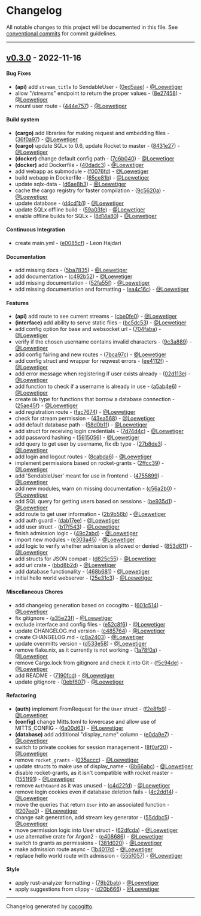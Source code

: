 # Changelog
All notable changes to this project will be documented in this file. See [conventional commits](https://www.conventionalcommits.org/) for commit guidelines.

- - -
## [v0.3.0](https://github.com/Loewetiger/OvenMitts/compare/v0.2.0..v0.3.0) - 2022-11-16
#### Bug Fixes
- **(api)** add `stream_title` to SendableUser - ([0ed5aae](https://github.com/Loewetiger/OvenMitts/commit/0ed5aae14636157aa4026d0c6cc089f3a61717b3)) - [@Loewetiger](https://github.com/Loewetiger)
- allow "/streams" endpoint to return the proper values - ([8e27458](https://github.com/Loewetiger/OvenMitts/commit/8e27458c1ee8effcaa1f6d150f98147efaa76d05)) - [@Loewetiger](https://github.com/Loewetiger)
- mount user route - ([444e757](https://github.com/Loewetiger/OvenMitts/commit/444e7571aca56fce5ef0488bb55fa5fbc36f2edb)) - [@Loewetiger](https://github.com/Loewetiger)
#### Build system
- **(cargo)** add libraries for making request and embedding files - ([36f0a97](https://github.com/Loewetiger/OvenMitts/commit/36f0a97fb4884ed07800da3e1312175beac82c33)) - [@Loewetiger](https://github.com/Loewetiger)
- **(cargo)** update SQLx to 0.6, update Rocket to master - ([8431e27](https://github.com/Loewetiger/OvenMitts/commit/8431e2755135e229d678f25a93e62d5dff682f30)) - [@Loewetiger](https://github.com/Loewetiger)
- **(docker)** change default config path - ([7c6b040](https://github.com/Loewetiger/OvenMitts/commit/7c6b0405371ed59a96f1107aeca0c43e16ca20d7)) - [@Loewetiger](https://github.com/Loewetiger)
- **(docker)** add Dockerfile - ([40dadc3](https://github.com/Loewetiger/OvenMitts/commit/40dadc3ec9504e9c75aa0db67663fe3e9af5fe6c)) - [@Loewetiger](https://github.com/Loewetiger)
- add webapp as submodule - ([f0076fd](https://github.com/Loewetiger/OvenMitts/commit/f0076fdd6155af9c865fa34a60803ca1aa6ffb2a)) - [@Loewetiger](https://github.com/Loewetiger)
- build webapp in Dockerfile - ([65ce81b](https://github.com/Loewetiger/OvenMitts/commit/65ce81b59d7f2d7f686e3606080719b293686a1d)) - [@Loewetiger](https://github.com/Loewetiger)
- update sqlx-data - ([d6ae8b3](https://github.com/Loewetiger/OvenMitts/commit/d6ae8b3d6f5219502f558f4161ef520be531bd83)) - [@Loewetiger](https://github.com/Loewetiger)
- cache the cargo registry for faster compilation - ([9c5620a](https://github.com/Loewetiger/OvenMitts/commit/9c5620a645f525d9e90ab6003ea94298fadb6617)) - [@Loewetiger](https://github.com/Loewetiger)
- update database - ([d4cd1b1](https://github.com/Loewetiger/OvenMitts/commit/d4cd1b199a342532aa7d65aef14e5707ae0175ec)) - [@Loewetiger](https://github.com/Loewetiger)
- update SQLx offline build - ([59a03fe](https://github.com/Loewetiger/OvenMitts/commit/59a03fe6aff2888494653553b7d06e77d72f4cd7)) - [@Loewetiger](https://github.com/Loewetiger)
- enable offline builds for SQLx - ([8d14a80](https://github.com/Loewetiger/OvenMitts/commit/8d14a80f9b9960e5c22b92f7fb2cffda7737e025)) - [@Loewetiger](https://github.com/Loewetiger)
#### Continuous Integration
- create main.yml - ([e0085cf](https://github.com/Loewetiger/OvenMitts/commit/e0085cf3a0f986dbfd4ff062c4c529694d0572dd)) - Leon Hajdari
#### Documentation
- add missing docs - ([5ba7835](https://github.com/Loewetiger/OvenMitts/commit/5ba7835e185e78aad5227ceb5d5f34ee416082ff)) - [@Loewetiger](https://github.com/Loewetiger)
- add documentation - ([c492b52](https://github.com/Loewetiger/OvenMitts/commit/c492b52ba97e7ca95f43cb6b8bb8dec18faa68e4)) - [@Loewetiger](https://github.com/Loewetiger)
- add missing documentation - ([52fa55f](https://github.com/Loewetiger/OvenMitts/commit/52fa55f568d94908c64e9f7a5f425e8bf48ec5ba)) - [@Loewetiger](https://github.com/Loewetiger)
- add missing documentation and formatting - ([ea4c16c](https://github.com/Loewetiger/OvenMitts/commit/ea4c16cf8a1a2e6716abf51ce081c4c12ebcc00a)) - [@Loewetiger](https://github.com/Loewetiger)
#### Features
- **(api)** add route to see current streams - ([cbe0fe0](https://github.com/Loewetiger/OvenMitts/commit/cbe0fe04999a8fc1e5a95baeafaf3bd62fcac79d)) - [@Loewetiger](https://github.com/Loewetiger)
- **(interface)** add ability to serve static files - ([bc5dc53](https://github.com/Loewetiger/OvenMitts/commit/bc5dc5355ed0e13a8e7bed167e78dd2ea6ff4024)) - [@Loewetiger](https://github.com/Loewetiger)
- add config option for base and websocket url - ([704faba](https://github.com/Loewetiger/OvenMitts/commit/704fabad387a2446e3ca1f7d88d2f6076fdb847a)) - [@Loewetiger](https://github.com/Loewetiger)
- verify if the chosen username contains invalid characters - ([9c3a889](https://github.com/Loewetiger/OvenMitts/commit/9c3a889961c7a395520e89184e61699516ad74ea)) - [@Loewetiger](https://github.com/Loewetiger)
- add config fairing and new routes - ([7bca97c](https://github.com/Loewetiger/OvenMitts/commit/7bca97c757ef48460cd82a06113bd548277ff6a9)) - [@Loewetiger](https://github.com/Loewetiger)
- add config struct and wrapper for reqwest errors - ([ee4112f](https://github.com/Loewetiger/OvenMitts/commit/ee4112f14c6cb59c64ad4adc6053710a2670d7f2)) - [@Loewetiger](https://github.com/Loewetiger)
- add error message when registering if user exists already - ([02d113e](https://github.com/Loewetiger/OvenMitts/commit/02d113ef21aca9ffdf4af28f0c0fb8a28cac3d1a)) - [@Loewetiger](https://github.com/Loewetiger)
- add function to check if a username is already in use - ([a5ab4e6](https://github.com/Loewetiger/OvenMitts/commit/a5ab4e63b37984f91d644d408f1d28d54d4e2002)) - [@Loewetiger](https://github.com/Loewetiger)
- create `Db` type for functions that borrow a database connection - ([25ae45f](https://github.com/Loewetiger/OvenMitts/commit/25ae45f9bcc82a0ec792fc73d4a19288f6ed9091)) - [@Loewetiger](https://github.com/Loewetiger)
- add registration route - ([fac7674](https://github.com/Loewetiger/OvenMitts/commit/fac7674b39e13b0eb3bfcbef4ebc797388de3137)) - [@Loewetiger](https://github.com/Loewetiger)
- check for stream permission - ([43ea568](https://github.com/Loewetiger/OvenMitts/commit/43ea5684994e40466cafe0077c6e20543a191328)) - [@Loewetiger](https://github.com/Loewetiger)
- add default database path - ([58d0b11](https://github.com/Loewetiger/OvenMitts/commit/58d0b11e6da54d618d92e369ffcaa697c8d1a4c5)) - [@Loewetiger](https://github.com/Loewetiger)
- add struct for receiving login credentials - ([7d74d4c](https://github.com/Loewetiger/OvenMitts/commit/7d74d4c5301b3990659427cfcbfb6253ebb2e72d)) - [@Loewetiger](https://github.com/Loewetiger)
- add password hashing - ([5615056](https://github.com/Loewetiger/OvenMitts/commit/5615056589a8abd2de6bc653a3cdc2612ae33d05)) - [@Loewetiger](https://github.com/Loewetiger)
- add query to get user by username, fix db type - ([27b8de3](https://github.com/Loewetiger/OvenMitts/commit/27b8de3340c4206f266bd581ffb2fc7f9b52ad6e)) - [@Loewetiger](https://github.com/Loewetiger)
- add login and logout routes - ([8cabda6](https://github.com/Loewetiger/OvenMitts/commit/8cabda633bbd5a57f772a43d0d0f719f42c5ce57)) - [@Loewetiger](https://github.com/Loewetiger)
- implement permissions based on rocket-grants - ([2ffcc39](https://github.com/Loewetiger/OvenMitts/commit/2ffcc39c87fe92dd4babd412a7b7292db68a0f47)) - [@Loewetiger](https://github.com/Loewetiger)
- add 'SendableUser' meant for use in frontend - ([4755899](https://github.com/Loewetiger/OvenMitts/commit/47558995712f412c99a2ac809a7f3b0fb38a4db1)) - [@Loewetiger](https://github.com/Loewetiger)
- add new modules, warn on missing documentation - ([c56a2b0](https://github.com/Loewetiger/OvenMitts/commit/c56a2b00c189a17faae2a8b70de8760ae11f27d6)) - [@Loewetiger](https://github.com/Loewetiger)
- add SQL query for getting users based on sessions - ([be935d1](https://github.com/Loewetiger/OvenMitts/commit/be935d1ddae4db426f91ee76ea0d9185ce312ed4)) - [@Loewetiger](https://github.com/Loewetiger)
- add route to get user information - ([2b9b56b](https://github.com/Loewetiger/OvenMitts/commit/2b9b56b00769b7b96e14630908e4543ff2b1e73c)) - [@Loewetiger](https://github.com/Loewetiger)
- add auth guard - ([dab17ee](https://github.com/Loewetiger/OvenMitts/commit/dab17ee13c43378c8563e7e557c1a825c6560e49)) - [@Loewetiger](https://github.com/Loewetiger)
- add user struct - ([b17f543](https://github.com/Loewetiger/OvenMitts/commit/b17f543b1e933215bf348174cfffe66427486e3e)) - [@Loewetiger](https://github.com/Loewetiger)
- finish admission logic - ([49c2abd](https://github.com/Loewetiger/OvenMitts/commit/49c2abd49b816a14f2fc8aac351af65917a4a24b)) - [@Loewetiger](https://github.com/Loewetiger)
- import new modules - ([e303a45](https://github.com/Loewetiger/OvenMitts/commit/e303a45f5a245967a4133a8814762fda8e5e759d)) - [@Loewetiger](https://github.com/Loewetiger)
- add logic to verify whether admission is allowed or denied - ([853d611](https://github.com/Loewetiger/OvenMitts/commit/853d611319df150188d8e35ef67e107e155e8b5d)) - [@Loewetiger](https://github.com/Loewetiger)
- add structs for JSON compat - ([d825c55](https://github.com/Loewetiger/OvenMitts/commit/d825c553bddc29993c8c43b3d4f268e7ba230c57)) - [@Loewetiger](https://github.com/Loewetiger)
- add url crate - ([bbd8b2d](https://github.com/Loewetiger/OvenMitts/commit/bbd8b2d22cf597677141cd14125b530dbb1ecb1c)) - [@Loewetiger](https://github.com/Loewetiger)
- add database functionality - ([468b681](https://github.com/Loewetiger/OvenMitts/commit/468b6819518c956983bdef70b1bd5904cc2378ed)) - [@Loewetiger](https://github.com/Loewetiger)
- initial hello world webserver - ([25e31c3](https://github.com/Loewetiger/OvenMitts/commit/25e31c33e10b9ae1829e6faa460d5a8da015b5f2)) - [@Loewetiger](https://github.com/Loewetiger)
#### Miscellaneous Chores
- add changelog generation based on cocogitto - ([601c514](https://github.com/Loewetiger/OvenMitts/commit/601c514efa4dc30e52a587926a94fef68d70db71)) - [@Loewetiger](https://github.com/Loewetiger)
- fix gitignore - ([a35e23f](https://github.com/Loewetiger/OvenMitts/commit/a35e23fe270593f1f762d767eebbab287ff108d2)) - [@Loewetiger](https://github.com/Loewetiger)
- exclude interface and config files - ([e52c8f6](https://github.com/Loewetiger/OvenMitts/commit/e52c8f655b5628a3f00fc090c3ff8474dc13e48d)) - [@Loewetiger](https://github.com/Loewetiger)
- update CHANGELOG.md version - ([c485764](https://github.com/Loewetiger/OvenMitts/commit/c4857649c6ff9a83803ab105a5cafa1db651ccc5)) - [@Loewetiger](https://github.com/Loewetiger)
- create CHANGELOG.md - ([c8a2403](https://github.com/Loewetiger/OvenMitts/commit/c8a2403ea15f606f0d973d51019295d88494d7b0)) - [@Loewetiger](https://github.com/Loewetiger)
- update ovenmitts version - ([d533e58](https://github.com/Loewetiger/OvenMitts/commit/d533e58e0039bbf77d8329211b225a51ab9c3096)) - [@Loewetiger](https://github.com/Loewetiger)
- remove flake.nix, as it currently is not working - ([1a78f0a](https://github.com/Loewetiger/OvenMitts/commit/1a78f0a5017b2a7b54b47965081d83406afc3b32)) - [@Loewetiger](https://github.com/Loewetiger)
- remove Cargo.lock from gitignore and check it into Git - ([f5c94de](https://github.com/Loewetiger/OvenMitts/commit/f5c94deff3f47eb4aceaf697346c64adf2db9be9)) - [@Loewetiger](https://github.com/Loewetiger)
- add README - ([7190fcd](https://github.com/Loewetiger/OvenMitts/commit/7190fcdca075d18cc322628646d4f150f3dc8b86)) - [@Loewetiger](https://github.com/Loewetiger)
- update gitignore - ([0ebf607](https://github.com/Loewetiger/OvenMitts/commit/0ebf6073fbc33a833026a2c28bbed046b1d1145c)) - [@Loewetiger](https://github.com/Loewetiger)
#### Refactoring
- **(auth)** implement FromRequest for the `User` struct - ([f2e8fb9](https://github.com/Loewetiger/OvenMitts/commit/f2e8fb961103899a9457aca7616ed346a9b07c25)) - [@Loewetiger](https://github.com/Loewetiger)
- **(config)** change Mitts.toml to lowercase and allow use of MITTS_CONFIG - ([6a00d63](https://github.com/Loewetiger/OvenMitts/commit/6a00d630d9272030ccf080a9907dcf0471ae9cdf)) - [@Loewetiger](https://github.com/Loewetiger)
- **(database)** add additional "display_name" column - ([e0da9e7](https://github.com/Loewetiger/OvenMitts/commit/e0da9e7e0cb4f628315bd4f57a3f551aff7dcc58)) - [@Loewetiger](https://github.com/Loewetiger)
- switch to private cookies for session management - ([8f0af20](https://github.com/Loewetiger/OvenMitts/commit/8f0af2042d7f0e3a21053eb2c023bf73daa8d0fb)) - [@Loewetiger](https://github.com/Loewetiger)
- remove `rocket_grants` - ([035accc](https://github.com/Loewetiger/OvenMitts/commit/035accc8984c248b7a6821195f7b7e4cf4030e86)) - [@Loewetiger](https://github.com/Loewetiger)
- update structs to make use of display_name - ([8b66abc](https://github.com/Loewetiger/OvenMitts/commit/8b66abcbbeb3dc47bcd8ad03596615b2d061afdf)) - [@Loewetiger](https://github.com/Loewetiger)
- disable rocket-grants, as it isn't compatible with rocket master - ([1551f91](https://github.com/Loewetiger/OvenMitts/commit/1551f9129eeb1a4bfcedfd8cd757f8705b2506da)) - [@Loewetiger](https://github.com/Loewetiger)
- remove `AuthGuard` as it was unused - ([c4d22fd](https://github.com/Loewetiger/OvenMitts/commit/c4d22fd87cabbf5a40057eacc55644bd1b740d9c)) - [@Loewetiger](https://github.com/Loewetiger)
- remove login cookies even if database deletion fails - ([4c2dd14](https://github.com/Loewetiger/OvenMitts/commit/4c2dd146ebf1d19048aa7ea7240569d40ae83b3a)) - [@Loewetiger](https://github.com/Loewetiger)
- move the queries that return `User` into an associated function - ([f207ee0](https://github.com/Loewetiger/OvenMitts/commit/f207ee0eda4f4b88b60e1e705824137f799f9cbf)) - [@Loewetiger](https://github.com/Loewetiger)
- change salt generation, add stream key generator - ([55ddbc5](https://github.com/Loewetiger/OvenMitts/commit/55ddbc5e523a4b4049de4cb5405ba570cd139504)) - [@Loewetiger](https://github.com/Loewetiger)
- move permission logic into User struct - ([62dfcda](https://github.com/Loewetiger/OvenMitts/commit/62dfcdad1e2cf428c5d975723b1631b2e31fe906)) - [@Loewetiger](https://github.com/Loewetiger)
- use alternative crate for Argon2 - ([e408686](https://github.com/Loewetiger/OvenMitts/commit/e4086869fee4dc90b2f6e9b3477342140dcf9204)) - [@Loewetiger](https://github.com/Loewetiger)
- switch to grants as permissions - ([381d020](https://github.com/Loewetiger/OvenMitts/commit/381d020bd0c40d561f1d2c9243a5166e1ea40cfc)) - [@Loewetiger](https://github.com/Loewetiger)
- make admission route async - ([1b4017d](https://github.com/Loewetiger/OvenMitts/commit/1b4017dcdcd7faffc82f67f4faab5594d9e55afd)) - [@Loewetiger](https://github.com/Loewetiger)
- replace hello world route with admission - ([555f057](https://github.com/Loewetiger/OvenMitts/commit/555f057be89965a66dcd08b76daf94715a1be816)) - [@Loewetiger](https://github.com/Loewetiger)
#### Style
- apply rust-analyzer formatting - ([78b2bab](https://github.com/Loewetiger/OvenMitts/commit/78b2bab26af5b0e5efc2f998ca3a044f64a93958)) - [@Loewetiger](https://github.com/Loewetiger)
- apply suggestions from clippy - ([d20b666](https://github.com/Loewetiger/OvenMitts/commit/d20b6667363d5b8f46944fb55faabd2df22e9936)) - [@Loewetiger](https://github.com/Loewetiger)

- - -

Changelog generated by [cocogitto](https://github.com/cocogitto/cocogitto).